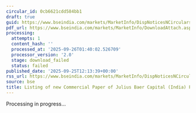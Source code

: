 ```yaml
---
circular_id: 0cb6621cdd584bb1
draft: true
guid: https://www.bseindia.com/markets/MarketInfo/DispNoticesNCirculars.aspx?Noticeid={0856BD6E-5F06-4CAB-9A44-5E9118D78A03}&noticeno=20250925-31&dt=09/25/2025&icount=31&totcount=65&flag=0
pdf_url: https://www.bseindia.com/markets/MarketInfo/DownloadAttach.aspx?id=20250925-31&attachedId=
processing:
  attempts: 1
  content_hash: ''
  processed_at: '2025-09-26T01:40:02.526709'
  processor_version: '2.0'
  stage: download_failed
  status: failed
published_date: '2025-09-25T12:13:39+00:00'
rss_url: https://www.bseindia.com/markets/MarketInfo/DispNoticesNCirculars.aspx?Noticeid={0856BD6E-5F06-4CAB-9A44-5E9118D78A03}&noticeno=20250925-31&dt=09/25/2025&icount=31&totcount=65&flag=0
source: bse
title: Listing of new Commercial Paper of Julius Baer Capital (India) Private Limited
---
```


Processing in progress...